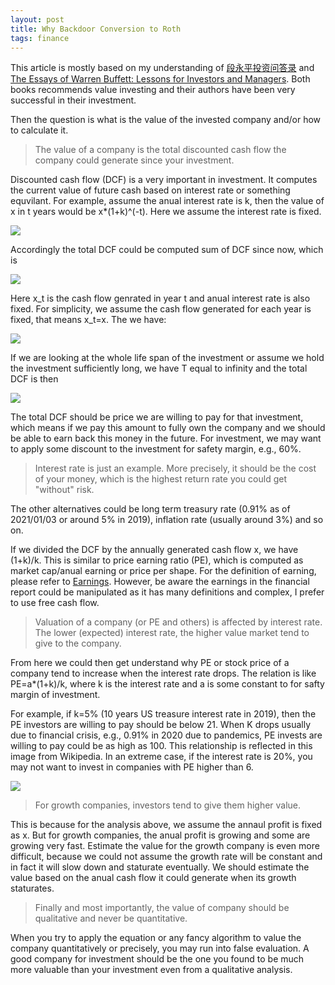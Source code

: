 ```yaml
---
layout: post
title: Why Backdoor Conversion to Roth
tags: finance
---
```


This article is mostly based on my understanding of [段永平投资问答录](https://book.douban.com/subject/35254511/) and [The Essays of Warren Buffett: Lessons for Investors and Managers](https://book.douban.com/subject/1046164/). Both books recommends value investing and their authors have been very successful in their investment.

Then the question is what is the value of the invested company and/or how to calculate it.

> The value of a company is the total discounted cash flow the company could generate since your investment.

Discounted cash flow (DCF) is a very important in investment. It computes the current value of future cash based on interest rate or something equvilant. For example, assume the anual interest rate is k, then the value of x in t years would be x*(1+k)^(-t). Here we assume the interest rate is fixed.

![](https://latex.codecogs.com/gif.latex?DCF(x,k,t)=\frac{x}{(1&plus;k)^t})

Accordingly the total DCF could be computed sum of DCF since now, which is

![](https://latex.codecogs.com/gif.latex?totalDCF(k,t)=\sum_{t=0}^{t=T}{DCF(x_t,k,t)})

Here x_t is the cash flow genrated in year t and anual interest rate is also fixed. For simplicity, we assume the cash flow generated for each year is fixed, that means x_t=x. The we have:

![](https://latex.codecogs.com/gif.latex?totalDCF(x,k,t)=\sum_{t=0}^{t=T}{DCF(x_t,k,t)}=\sum_{t=0}^{t=T}{\frac{x}{(1&plus;k)^t}})

If we are looking at the whole life span of the investment or assume we hold the investment sufficiently long, we have T equal to infinity and the total DCF is then

![](https://latex.codecogs.com/gif.latex?totalDCF(x,k,t)=x\frac{1}{1-\frac{1}{1&plus;k}}=x\frac{1&plus;k}{k})

The total DCF should be price we are willing to pay for that investment, which means if we pay this amount to fully own the company and we should be able to earn back this money in the future. For investment, we may want to apply some discount to the investment for safety margin, e.g., 60%.

> Interest rate is just an example. More precisely, it should be the cost of your money, which is the highest return rate you could get "without" risk. 

The other alternatives could be long term treasury rate (0.91% as of 2021/01/03 or around 5% in 2019), inflation rate (usually around 3%) and so on.

If we divided the DCF by the annually generated cash flow x, we have (1+k)/k. This is similar to price earning ratio (PE), which is computed as market cap/anual earning or price per shape. For the definition of earning, please refer to [Earnings](https://www.investopedia.com/terms/e/earnings.asp). However, be aware the earnings in the financial report could be manipulated as it has many definitions and complex, I prefer to use free cash flow.

> Valuation of a company (or PE and others) is affected by interest rate. The lower (expected) interest rate, the higher value market tend to give to the company.

From here we could then get understand why PE or stock price of a company tend to increase when the interest rate drops. The relation is like PE=a*(1+k)/k, where k is the interest rate and a is some constant to for safty margin of investment.

For example, if k=5% (10 years US treasure interest rate in 2019), then the PE investors are willing to pay should be below 21. When K drops usually due to financial crisis, e.g., 0.91% in 2020 due to pandemics, PE invests are willing to pay could be as high as 100. This relationship is reflected in this image from Wikipedia. In an extreme case, if the interest rate is 20%, you may not want to invest in companies with PE higher than 6.

![](https://upload.wikimedia.org/wikipedia/commons/d/d0/S_and_P_500_pe_ratio_to_mid2012.png)

> For growth companies, investors tend to give them higher value.

This is because for the analysis above, we assume the annaul profit is fixed as x. But for growth companies, the anual profit is growing and some are growing very fast. Estimate the value for the growth company is even more difficult, because we could not assume the growth rate will be constant and in fact it will slow down and staturate eventually. We should estimate the value based on the anual cash flow it could generate when its growth staturates.

> Finally and most importantly, the value of company should be qualitative and never be quantitative.

When you try to apply the equation or any fancy algorithm to value the company quantitatively or precisely, you may run into false evaluation. A good company for investment should be the one you found to be much more valuable than your investment even from a qualitative analysis.
